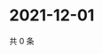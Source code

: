 # 2021-12-01

共 0 条

<!-- BEGIN WEIBO -->
<!-- 最后更新时间 Wed Dec 01 2021 06:00:33 GMT+0800 (China Standard Time) -->

<!-- END WEIBO -->

